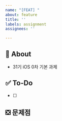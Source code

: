 ```yaml
---
name: "[FEAT] "
about: feature
title: ''
labels: assignment
assignees: ''

---
```


## 🌱 About
- 31기 iOS 0차 기본 과제

## ✅ To-Do
- [ ]

## ❎ 문제점
